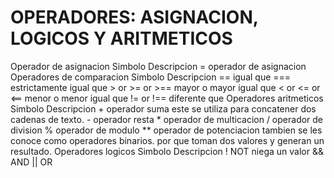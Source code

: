 <h1>OPERADORES: ASIGNACION, LOGICOS Y ARITMETICOS</h1>
Operador de asignacion
Simbolo	Descripcion
=	operador de asignacion
Operadores de comparacion
Simbolo	Descripcion
==	igual que
===	estrictamente igual que
> or >= or >==	mayor o mayor igual que
< or <= or <==	menor o menor igual que
!= or !==	diferente que
Operadores aritmeticos
Simbolo	Descripcion
+	operador suma este se utiliza para concatener dos cadenas de texto.
-	operador resta
*	operador de multicacion
/	operador de division
%	operador de modulo
**	operador de potenciacion
tambien se les conoce como operadores binarios. por que toman dos valores y generan un resultado.
Operadores logicos
Simbolo	Descripcion
!	NOT niega un valor
&&	AND
||	OR